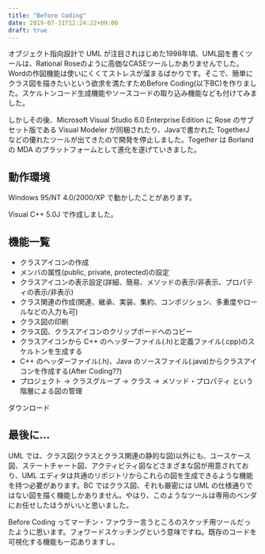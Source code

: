 ```yaml
---
title: "Before Coding"
date: 2019-07-31T12:24:22+09:00
draft: true
---
```


オブジェクト指向設計で UML が注目されはじめた1998年頃、UML図を書くツールは、Rational Roseのように高価なCASEツールしかありませんでした。Wordの作図機能は使いにくくてストレスが溜まるばかりです。そこで、簡単にクラス図を描きたいという欲求を満たすためBefore Coding(以下BC)を作りました。スケルトンコード生成機能やソースコードの取り込み機能なども付けてみました。

しかしその後、Microsoft Visual Studio 6.0 Enterprise Edition に Rose のサブセット版である Visual Modeler が同梱されたり、Javaで書かれた TogetherJ などの優れたツールが出てきたので開発を停止しました。Together は Borland の MDA のプラットフォームとして進化を遂げていきました。

## 動作環境
Windows 95/NT 4.0/2000/XP で動かしたことがあります。

Visual C++ 5.0J で作成しました。

## 機能一覧
- クラスアイコンの作成
- メンバの属性(public, private, protected)の設定
- クラスアイコンの表示設定(詳細、簡易、メソッドの表示/非表示、プロパティの表示/非表示)
- クラス関連の作成(関連、継承、実装、集約、コンポジション、多重度やロールなどの入力も可)
- クラス図の印刷
- クラス図、クラスアイコンのクリップボードへのコピー
- クラスアイコンから C++ のヘッダーファイル(.h)と定義ファイル(.cpp)のスケルトンを生成する
- C++ のヘッダーファイル(.h)、Java のソースファイル(.java)からクラスアイコンを作成する(After Coding??)
- プロジェクト → クラスグループ → クラス → メソッド・プロパティ という階層による図の管理

ダウンロード

## 最後に...
UML では、クラス図(クラスとクラス関連の静的な図)以外にも、ユースケース図、ステートチャート図、アクティビティ図などさまざまな図が用意されており、UML エディタは共通のリポジトリからこれらの図を生成できるような機能を持つ必要があります。BC ではクラス図、それも厳密には UML の仕様通りではない図を描く機能しかありません。やはり、このようなツールは専用のベンダにお任せしたほうがいいと思いました。

Before Coding ってマーチン・ファウラー言うところのスケッチ用ツールだったように思います。フォワードスケッチングという意味ですね。既存のコードを可視化する機能も一応ありますし。
